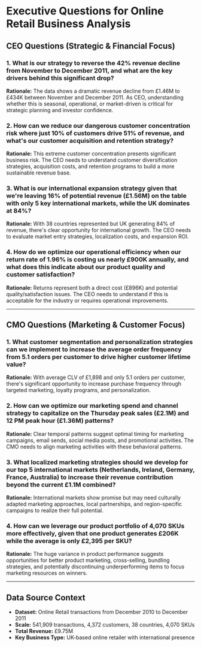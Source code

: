 # Executive Questions for Online Retail Business Analysis

## CEO Questions (Strategic & Financial Focus)

### 1. What is our strategy to reverse the 42% revenue decline from November to December 2011, and what are the key drivers behind this significant drop?
**Rationale:** The data shows a dramatic revenue decline from £1.46M to £434K between November and December 2011. As CEO, understanding whether this is seasonal, operational, or market-driven is critical for strategic planning and investor confidence.

### 2. How can we reduce our dangerous customer concentration risk where just 10% of customers drive 51% of revenue, and what's our customer acquisition and retention strategy?
**Rationale:** This extreme customer concentration presents significant business risk. The CEO needs to understand customer diversification strategies, acquisition costs, and retention programs to build a more sustainable revenue base.

### 3. What is our international expansion strategy given that we're leaving 16% of potential revenue (£1.56M) on the table with only 5 key international markets, while the UK dominates at 84%?
**Rationale:** With 38 countries represented but UK generating 84% of revenue, there's clear opportunity for international growth. The CEO needs to evaluate market entry strategies, localization costs, and expansion ROI.

### 4. How do we optimize our operational efficiency when our return rate of 1.96% is costing us nearly £900K annually, and what does this indicate about our product quality and customer satisfaction?
**Rationale:** Returns represent both a direct cost (£896K) and potential quality/satisfaction issues. The CEO needs to understand if this is acceptable for the industry or requires operational improvements.

---

## CMO Questions (Marketing & Customer Focus)

### 1. What customer segmentation and personalization strategies can we implement to increase the average order frequency from 5.1 orders per customer to drive higher customer lifetime value?
**Rationale:** With average CLV of £1,898 and only 5.1 orders per customer, there's significant opportunity to increase purchase frequency through targeted marketing, loyalty programs, and personalization.

### 2. How can we optimize our marketing spend and channel strategy to capitalize on the Thursday peak sales (£2.1M) and 12 PM peak hour (£1.36M) patterns?
**Rationale:** Clear temporal patterns suggest optimal timing for marketing campaigns, email sends, social media posts, and promotional activities. The CMO needs to align marketing activities with these behavioral patterns.

### 3. What localized marketing strategies should we develop for our top 5 international markets (Netherlands, Ireland, Germany, France, Australia) to increase their revenue contribution beyond the current £1.1M combined?
**Rationale:** International markets show promise but may need culturally adapted marketing approaches, local partnerships, and region-specific campaigns to realize their full potential.

### 4. How can we leverage our product portfolio of 4,070 SKUs more effectively, given that one product generates £206K while the average is only £2,395 per SKU?
**Rationale:** The huge variance in product performance suggests opportunities for better product marketing, cross-selling, bundling strategies, and potentially discontinuing underperforming items to focus marketing resources on winners.

---

## Data Source Context
- **Dataset:** Online Retail transactions from December 2010 to December 2011
- **Scale:** 541,909 transactions, 4,372 customers, 38 countries, 4,070 SKUs
- **Total Revenue:** £9.75M
- **Key Business Type:** UK-based online retailer with international presence


